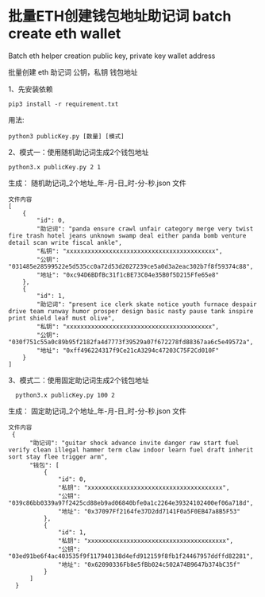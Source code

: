 # 批量ETH创建钱包地址助记词 batch create eth wallet

Batch eth helper creation public key, private key wallet address

批量创建 eth  助记词 公钥，私钥 钱包地址

1、先安装依赖  

    pip3 install -r requirement.txt

用法: 

    python3 publicKey.py [数量] [模式]  

2、模式一：使用随机助记词生成2个钱包地址

    python3.x publicKey.py 2 1

生成： 随机助记词_2个地址_年-月-日_时-分-秒.json   文件

    文件内容
    [
        {
            "id": 0,
            "助记词": "panda ensure crawl unfair category merge very twist fire trash hotel jeans unknown swamp deal either panda bomb venture detail scan write fiscal ankle",
            "私钥": "xxxxxxxxxxxxxxxxxxxxxxxxxxxxxxxxxxxxxxxxxx",
            "公钥": "031485e28599522e5d535cc0a72d53d2027239ce5a0d3a2eac302b7f8f59374c88",
            "地址": "0xc94D6BDfBc31f1cBE73C04e35B0f5D215Ffe65e8"
        },
        {
            "id": 1,
            "助记词": "present ice clerk skate notice youth furnace despair drive team runway humor prosper design basic nasty pause tank inspire print shield leaf must olive",
            "私钥": "xxxxxxxxxxxxxxxxxxxxxxxxxxxxxxxxxxxxxxxxx",
            "公钥": "030f751c55a0c89b95f2182fa4d7773f39529a07f672278fd88367aa6c5e49572a",
            "地址": "0xff496224317f9Ce21cA3294c47203C75F2Cd010F"
        }
    ]




3、模式二：使用固定助记词生成2个钱包地址 

      python3.x publicKey.py 100 2
      
生成： 固定助记词_2个地址_年-月-日_时-分-秒.json   文件
     
    文件内容
     {
          "助记词": "guitar shock advance invite danger raw start fuel verify clean illegal hammer term claw indoor learn fuel draft inherit sort stay flee trigger arm",
          "钱包": [
              {
                  "id": 0,
                  "私钥": "xxxxxxxxxxxxxxxxxxxxxxxxxxxxxxxxxxxxxx",
                  "公钥": "039c86bb0339a97f2425cd88eb9ad06840bfe0a1c2264e39324102400ef06a718d",
                  "地址": "0x37097Ff2164fe37D2dd7141F0a5F0EB47a8B5F53"
              },
              {
                  "id": 1,
                  "私钥": "xxxxxxxxxxxxxxxxxxxxxxxxxxxxxxxxxxxxxxx",
                  "公钥": "03ed91be6f4ac403535f9f117940138d4efd912159f8fb1f24467957ddffd82281",
                  "地址": "0x62090336Fb8e5fBb024c502A74B9647b374bC35f"
              }
          ]
      }

